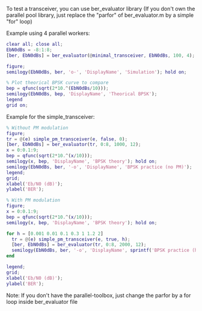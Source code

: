To test a transceiver, you can use ber_evaluator library
(If you don't own the parallel pool library, just replace the "parfor" of ber_evaluator.m by a simple "for" loop)

Example using 4 parallel workers:

```matlab
clear all; close all;
EbN0dBs = -8:1:8;
[ber, EbN0dBs] = ber_evaluator(@minimal_transceiver, EbN0dBs, 100, 4);

figure;
semilogy(EbN0dBs, ber, 'o-', 'DisplayName', 'Simulation'); hold on;

% Plot theorical BPSK curve to compare
bep = qfunc(sqrt(2*10.^(EbN0dBs/10)));
semilogy(EbN0dBs, bep, 'DisplayName', 'Theorical BPSK');
legend
grid on;
```

Example for the simple_transceiver:

```matlab
% Without PM modulation
figure;
tr = @(e) simple_pm_transceiver(e, false, 0);
[ber, EbN0dBs] = ber_evaluator(tr, 0:8, 1000, 12);
x = 0:0.1:9;
bep = qfunc(sqrt(2*10.^(x/10)));
semilogy(x, bep, 'DisplayName', 'BPSK theory'); hold on;
semilogy(EbN0dBs, ber, '-o', 'DisplayName', 'BPSK practice (no PM)');
legend;
grid;
xlabel('Eb/N0 (dB)');
ylabel('BER');

% With PM modulation
figure;
x = 0:0.1:9;
bep = qfunc(sqrt(2*10.^(x/10)));
semilogy(x, bep, 'DisplayName', 'BPSK theory'); hold on;

for h = [0.001 0.01 0.1 0.3 1 1.2 2]
  tr = @(e) simple_pm_transceiver(e, true, h);
  [ber, EbN0dBs] = ber_evaluator(tr, 0:8, 2000, 12);
  semilogy(EbN0dBs, ber, '-o', 'DisplayName', sprintf('BPSK practice (h = %4.3f)', h));
end

legend;
grid;
xlabel('Eb/N0 (dB)');
ylabel('BER');
```

Note: If you don't have the parallel-toolbox, just change the parfor by a for loop inside ber_evaluator file
